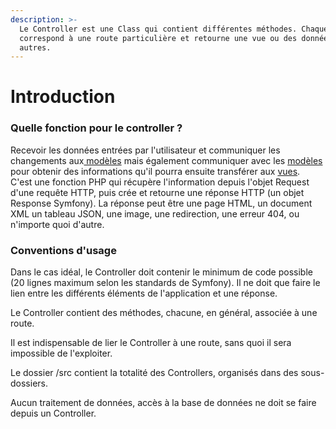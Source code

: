 ```yaml
---
description: >-
  Le Controller est une Class qui contient différentes méthodes. Chaque méthode
  correspond à une route particulière et retourne une vue ou des données, entre
  autres.
---
```


# Introduction

### Quelle fonction pour le controller ?

Recevoir les données entrées par l'utilisateur et communiquer les changements aux[ modèles](broken-reference) mais également communiquer avec les [modèles](broken-reference) pour obtenir des informations qu'il pourra ensuite transférer aux [vues](broken-reference).\
C'est une fonction PHP qui récupère l'information depuis l'objet Request d'une requête HTTP, puis crée et retourne une réponse HTTP (un objet Response Symfony). La réponse peut être une page HTML, un document XML un tableau JSON, une image, une redirection, une erreur 404, ou n'importe quoi d'autre.

### Conventions d'usage

Dans le cas idéal, le Controller doit contenir le minimum de code possible (20 lignes maximum selon les standards de Symfony). Il ne doit que faire le lien entre les différents éléments de l'application et une réponse.

Le Controller contient des méthodes, chacune, en général, associée à une route.

Il est indispensable de lier le Controller à une route, sans quoi il sera impossible de l'exploiter.

Le dossier /src contient la totalité des Controllers, organisés dans des sous-dossiers.

Aucun traitement de données, accès à la base de données ne doit se faire depuis un Controller.


